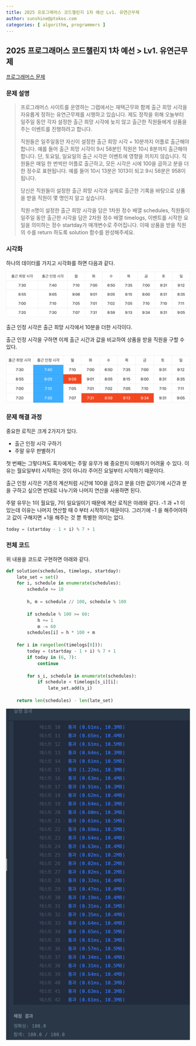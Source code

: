 ```yaml
---
title: 2025 프로그래머스 코드챌린지 1차 예선 Lv1. 유연근무제
author: sunshine@ptokos.com
categories: [ algorithm, programmers ]
---
```


## 2025 프로그래머스 코드챌린지 1차 예선 > Lv1. 유연근무제

[프로그래머스 문제](https://school.programmers.co.kr/learn/courses/30/lessons/388351)

### 문제 설명

> 프로그래머스 사이트를 운영하는 그렙에서는 재택근무와 함께 출근 희망 시각을 자유롭게 정하는 유연근무제를 시행하고 있습니다. 제도 정착을 위해 오늘부터 일주일 동안 각자 설정한 출근 희망 시각에 늦지 않고 출근한 직원들에게 상품을 주는 이벤트를 진행하려고 합니다.
> 
> 직원들은 일주일동안 자신이 설정한 출근 희망 시각 + 10분까지 어플로 출근해야 합니다. 예를 들어 출근 희망 시각이 9시 58분인 직원은 10시 8분까지 출근해야 합니다. 단, 토요일, 일요일의 출근 시각은 이벤트에 영향을 끼치지 않습니다. 직원들은 매일 한 번씩만 어플로 출근하고, 모든 시각은 시에 100을 곱하고 분을 더한 정수로 표현됩니다. 예를 들어 10시 13분은 1013이 되고 9시 58분은 958이 됩니다.
> 
> 당신은 직원들이 설정한 출근 희망 시각과 실제로 출근한 기록을 바탕으로 상품을 받을 직원이 몇 명인지 알고 싶습니다.
> 
> 직원 n명이 설정한 출근 희망 시각을 담은 1차원 정수 배열 schedules, 직원들이 일주일 동안 출근한 시각을 담은 2차원 정수 배열 timelogs, 이벤트를 시작한 요일을 의미하는 정수 startday가 매개변수로 주어집니다. 이때 상품을 받을 직원의 수를 return 하도록 solution 함수를 완성해주세요.



### 시각화

하나의 데이터를 가지고 시각화를 하면 다음과 같다.

![유연근무제-1.png](/assets/img/algorithm/유연근무제-1.png)

출근 인정 시각은 출근 희망 시각에서 10분을 더한 시각이다.

출근 인정 시각을 구하면 이제 출근 시간과 값을 비교하여 상품을 받을 직원을 구할 수 있다.

![유연근무제-2.png](/assets/img/algorithm/유연근무제-2.png)


### 문제 해결 과정

중요한 로직은 크게 2가지가 있다.
- 출근 인정 시각 구하기
- 주말 유무 판별하기

첫 번째는 그렇다쳐도 혹자에게는 주말 유무가 왜 중요한지 이해하기 어려울 수 있다.
이유는 월요일부터 시작하는 것이 아니라 주어진 요일부터 시작하기 때문이다.

출근 인정 시각은 기존의 계산처럼 시간에 100을 곱하고 분을 더한 값이기에 시간과 분을 구하고 싶으면 반대로 나누기와 나머지 연산을 사용하면 된다.

주말 유무는 1이 월요일, 7이 일요일이기 때문에 계산 로직은 아래와 같다.
-1 과 +1 이 있는데 이유는 나머지 연산할 때 0 부터 시작하기 때문이다. 그러기에 -1 을 해주어야하고 값이 구해지면 +1을 해주는 것 뿐 특별한 의미는 없다.

```python
today = (startday - 1 + i) % 7 + 1
```

### 전체 코드

위 내용을 코드로 구현하면 아래와 같다.

```python
def solution(schedules, timelogs, startday):
    late_set = set()
    for i, schedule in enumerate(schedules):
        schedule += 10

        h, m = schedule // 100, schedule % 100

        if schedule % 100 >= 60:
            h += 1
            m -= 60
        schedules[i] = h * 100 + m

    for i in range(len(timelogs[0])):
        today = (startday - 1 + i) % 7 + 1
        if today in (6, 7):
            continue

        for s_i, schedule in enumerate(schedules):
            if schedule < timelogs[s_i][i]:
                late_set.add(s_i)

    return len(schedules) - len(late_set)
```

![유연근무제-3.png](/assets/img/algorithm/유연근무제-3.png)


